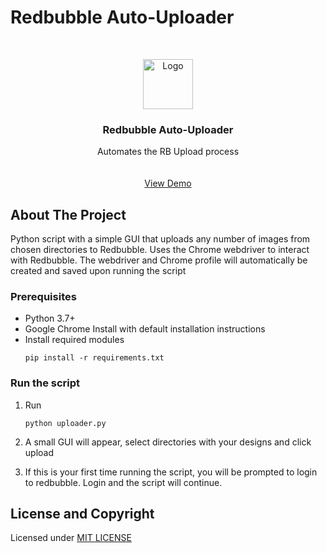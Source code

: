 # Redbubble Auto-Uploader

<!-- PROJECT LOGO -->
<br />
<p align="center">
  <a href="https://github.com/github_username/repo_name">
    <img src="images/logo.png" alt="Logo" width="80" height="80">
  </a>

  <h3 align="center">Redbubble Auto-Uploader</h3>

  <p align="center">
    Automates the RB Upload process
    <br />
    <br />
    <br />
    <a href="https://giphy.com/gifs/7KRENRD6wt6Vdm4iEN">View Demo</a>
    
<!-- ABOUT THE PROJECT -->
## About The Project

Python script with a simple GUI that uploads any number of images from chosen directories to Redbubble.
Uses the Chrome webdriver to interact with Redbubble. 
The webdriver and Chrome profile will automatically be created and saved upon running the script

<!-- GETTING STARTED -->


### Prerequisites

* Python 3.7+
* Google Chrome Install with default installation instructions
* Install required modules
  ```
  pip install -r requirements.txt
  ```

### Run the script

1. Run
   ```
   python uploader.py
   ```
2. A small GUI will appear, select directories with your designs and click upload

3. If this is your first time running the script, you will be prompted to login to redbubble. Login and the script will continue.

## License and Copyright

Licensed under [MIT LICENSE](LICENSE)



